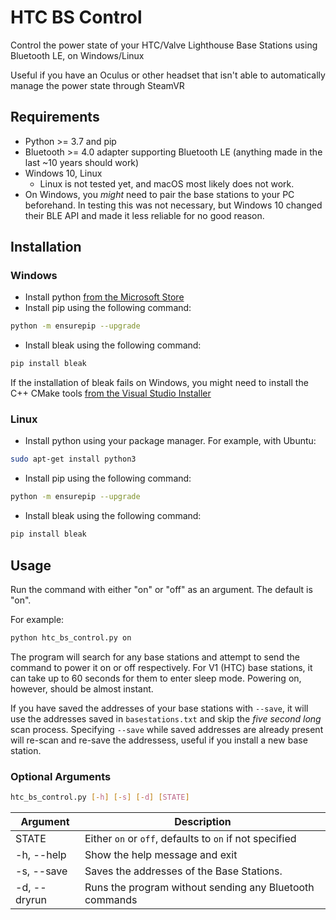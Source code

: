 # HTC BS Control

Control the power state of your HTC/Valve Lighthouse Base Stations using Bluetooth LE, on Windows/Linux

Useful if you have an Oculus or other headset that isn't able to automatically manage the power state through SteamVR

## Requirements

- Python >= 3.7 and pip
- Bluetooth >= 4.0 adapter supporting Bluetooth LE (anything made in the last ~10 years should work)
- Windows 10, Linux
  - Linux is not tested yet, and macOS most likely does not work.
- On Windows, you *might* need to pair the base stations to your PC beforehand. In testing this was not necessary, but Windows 10 changed their BLE API and made it less reliable for no good reason.

## Installation

### Windows

- Install python [from the Microsoft Store](https://www.microsoft.com/store/productId/9PJPW5LDXLZ5) 
- Install pip using the following command:
```bash
python -m ensurepip --upgrade
```
- Install bleak using the following command:
```bash
pip install bleak 
```
If the installation of bleak fails on Windows, you might need to install the C++ CMake tools [from the Visual Studio Installer](https://visualstudio.microsoft.com/vs/community/)

### Linux

- Install python using your package manager. For example, with Ubuntu:
```bash
sudo apt-get install python3
```
- Install pip using the following command:
```bash
python -m ensurepip --upgrade
```
- Install bleak using the following command:
```bash
pip install bleak
```

## Usage

Run the command with either "on" or "off" as an argument. The default is "on".

For example:

```bash
python htc_bs_control.py on
```

The program will search for any base stations and attempt to send the command to power it on or off respectively. For V1 (HTC) base stations, it can take up to 60 seconds for them to enter sleep mode. Powering on, however, should be almost instant.

If you have saved the addresses of your base stations with `--save`, it will use the addresses saved in `basestations.txt` and skip the *five second long* scan process. Specifying `--save` while saved addresses are already present will re-scan and re-save the addressess, useful if you install a new base station.

### Optional Arguments

```bash
htc_bs_control.py [-h] [-s] [-d] [STATE]
```

| Argument | Description |
| --- | --- |
| STATE | Either `on` or `off`, defaults to `on` if not specified |
| -h, --help | Show the help message and exit |
| -s, --save | Saves the addresses of the Base Stations. |
| -d, --dryrun | Runs the program without sending any Bluetooth commands |
